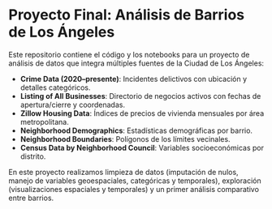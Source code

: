 # Proyecto Final: Análisis de Barrios de Los Ángeles

Este repositorio contiene el código y los notebooks para un proyecto de análisis de datos que integra múltiples fuentes de la Ciudad de Los Ángeles:

- **Crime Data (2020–presente)**: Incidentes delictivos con ubicación y detalles categóricos.  
- **Listing of All Businesses**: Directorio de negocios activos con fechas de apertura/cierre y coordenadas.  
- **Zillow Housing Data**: Índices de precios de vivienda mensuales por área metropolitana.  
- **Neighborhood Demographics**: Estadísticas demográficas por barrio.  
- **Neighborhood Boundaries**: Polígonos de los límites vecinales.  
- **Census Data by Neighborhood Council**: Variables socioeconómicas por distrito.

En este proyecto realizamos limpieza de datos (imputación de nulos, manejo de variables geoespaciales, categóricas y temporales), exploración (visualizaciones espaciales y temporales) y un primer análisis comparativo entre barrios.  
